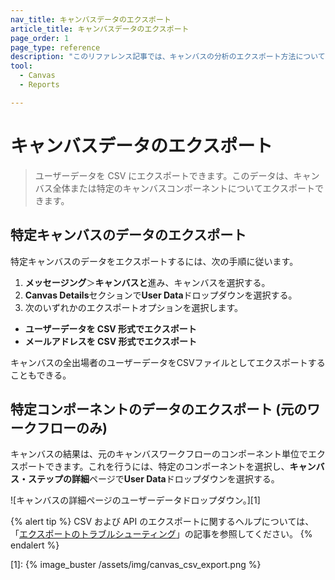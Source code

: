 ```yaml
---
nav_title: キャンバスデータのエクスポート
article_title: キャンバスデータのエクスポート
page_order: 1
page_type: reference
description: "このリファレンス記事では、キャンバスの分析のエクスポート方法について説明します。"
tool: 
  - Canvas
  - Reports

---
```


# キャンバスデータのエクスポート

> ユーザーデータを CSV にエクスポートできます。このデータは、キャンバス全体または特定のキャンバスコンポーネントについてエクスポートできます。

## 特定キャンバスのデータのエクスポート

特定キャンバスのデータをエクスポートするには、次の手順に従います。

1. **メッセージング**＞**キャンバスと**進み、キャンバスを選択する。
2. **Canvas Details**セクションで**User Data**ドロップダウンを選択する。 
3. 次のいずれかのエクスポートオプションを選択します。
  - **ユーザーデータを CSV 形式でエクスポート**
  - **メールアドレスを CSV 形式でエクスポート**

キャンバスの全出場者のユーザーデータをCSVファイルとしてエクスポートすることもできる。

## 特定コンポーネントのデータのエクスポート (元のワークフローのみ)

キャンバスの結果は、元のキャンバスワークフローのコンポーネント単位でエクスポートできます。これを行うには、特定のコンポーネントを選択し、**キャンバス・ステップの詳細**ページで**User Data**ドロップダウンを選択する。 

![キャンバスの詳細ページのユーザーデータドロップダウン。][1]

{% alert tip %}
CSV および API のエクスポートに関するヘルプについては、「[エクスポートのトラブルシューティング]({{site.baseurl}}/user_guide/data_and_analytics/export_braze_data/export_troubleshooting/)」の記事を参照してください。
{% endalert %}

[1]: {% image_buster /assets/img/canvas_csv_export.png %}
